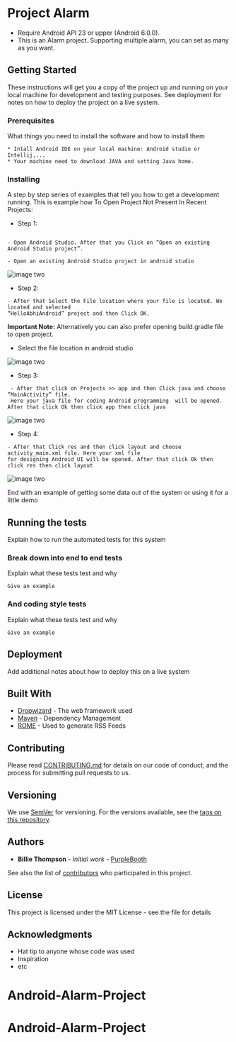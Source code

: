 # Project Alarm

 * Require Android API 23 or upper (Android 6.0.0).
 * This is an Alarm project. Supporting multiple alarm, you can set as many as you want.

## Getting Started

These instructions will get you a copy of the project up and running on your local machine for development and testing purposes. See deployment for notes on how to deploy the project on a live system.

### Prerequisites

What things you need to install the software and how to install them

```
* Intall Android IDE on your local machine: Android studio or Intellij,...
* Your machine need to download JAVA and setting Java home.
```

### Installing

A step by step series of examples that tell you how to get a development  running. This is example
how To Open Project Not Present In Recent Projects:

* Step 1:
``` 
 
- Open Android Studio. After that you Click on “Open an existing Android Studio project”.

- Open an existing Android Studio project in android studio

```

![image two](https://github.com/leanh153/Android-Alarm/blob/master/images/second.jpg)


* Step 2:
``` 
- After that Select the File location where your file is located. We located and selected 
“HelloAbhiAndroid” project and then Click OK.
```
**Important Note:** Alternatively you can also prefer opening build.gradle file to open project.
- Select the file location in android studio

![image two](https://github.com/leanh153/Android-Alarm/blob/master/images/second.jpg)

* Step 3:
``` 
 - After that click on Projects >> app and then Click java and choose “MainActivity” file.
 Here your java file for coding Android programming  will be opened.
After that click Ok then click app then click java
```

![image two](https://github.com/leanh153/Android-Alarm/blob/master/images/second.jpg)


* Step 4: 

``` 
- After that Click res and then click layout and choose activity_main.xml file. Here your xml file 
for designing Android UI will be opened. After that click Ok then click res then click layout
```

![image two](https://github.com/leanh153/Android-Alarm/blob/master/images/second.jpg)

End with an example of getting some data out of the system or using it for a little demo

## Running the tests

Explain how to run the automated tests for this system

### Break down into end to end tests

Explain what these tests test and why

```
Give an example
```

### And coding style tests

Explain what these tests test and why

```
Give an example
```

## Deployment

Add additional notes about how to deploy this on a live system

## Built With

* [Dropwizard](http://www.dropwizard.io/1.0.2/docs/) - The web framework used
* [Maven](https://maven.apache.org/) - Dependency Management
* [ROME](https://rometools.github.io/rome/) - Used to generate RSS Feeds

## Contributing

Please read [CONTRIBUTING.md](https://gist.github.com/PurpleBooth/b24679402957c63ec426) for details on our code of conduct, and the process for submitting pull requests to us.

## Versioning

We use [SemVer](http://semver.org/) for versioning. For the versions available, see the [tags on this repository](https://github.com/your/project/tags). 

## Authors

* **Billie Thompson** - *Initial work* - [PurpleBooth](https://github.com/PurpleBooth)

See also the list of [contributors](https://github.com/your/project/contributors) who participated in this project.

## License

This project is licensed under the MIT License - see the file for details

## Acknowledgments

* Hat tip to anyone whose code was used
* Inspiration
* etc

# Android-Alarm-Project
# Android-Alarm-Project
